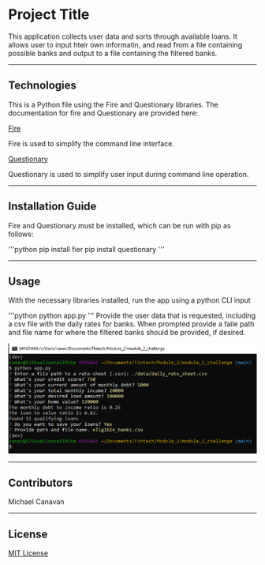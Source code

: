 # Project Title

This application collects user data and sorts through available loans.  It allows user to input hteir own informatin, and read from a file containing possible banks and output to a file containing the filtered banks.

---

## Technologies

This is a Python file using the Fire and Questionary libraries.  The documentation for fire and Questionary are provided here:

[Fire](https://google.github.io/python-fire/)

Fire is used to simplify the command line interface.

[Questionary](https://questionary.readthedocs.io/en/stable/index.html)

Questionary is used to simplify user input during command line operation.

---

## Installation Guide

Fire and Questionary must be installed, which can be run with pip as follows:

'''python
pip install fier
pip install questionary
'''

---

## Usage

With the necessary libraries installed, run the app using a python CLI input

'''python
python app.py
'''
Provide the user data that is requested, including a csv file with the daily rates for banks.  When prompted provide a faile path and file name for where the filtered banks should be provided, if desired.

![Image of the user input](input_image.PNG)

---

## Contributors

Michael Canavan

---

## License

[MIT License](https://choosealicense.com/licenses/mit/)